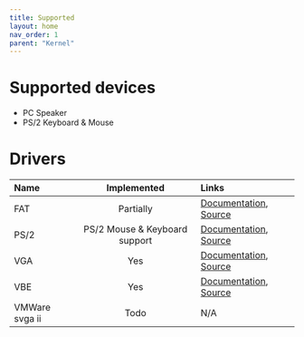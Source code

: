 ```yaml
---
title: Supported
layout: home
nav_order: 1
parent: "Kernel"
---
```


# Supported devices
- PC Speaker
- PS/2 Keyboard & Mouse

# Drivers

| Name           |          Implemented          | Links                         |
| :------------- | :---------------------------: | :---------------------------- |
| FAT            |           Partially           | [Documentation](), [Source]() |
| PS/2           | PS/2 Mouse & Keyboard support | [Documentation](), [Source]() |
| VGA            |              Yes              | [Documentation](), [Source]() |
| VBE            |              Yes              | [Documentation](), [Source]() |
| VMWare svga ii |             Todo              | N/A                           |